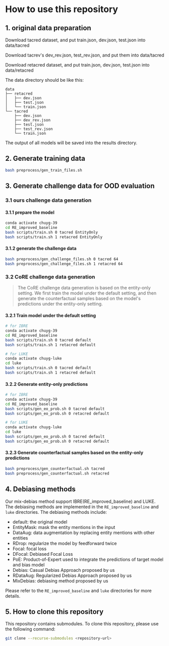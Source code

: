 # How to use this repository

## 1. original data preparation

Download tacred dataset, and put train.json, dev.json, test.json into data/tacred

Download tacrev's dev_rev.json, test_rev.json, and put them into data/tacred

Download retacred dataset, and put train.json, dev.json, test.json into data/retacred

The data directory should be like this:

```tree
data
├── retacred
│   ├── dev.json
│   ├── test.json
│   └── train.json
└── tacred
    ├── dev.json
    ├── dev_rev.json
    ├── test.json
    ├── test_rev.json
    └── train.json

```

The output of all models will be saved into the results directory.

## 2. Generate training data

```bash
bash preprocess/gen_train_files.sh
```

## 3. Generate challenge data for OOD evaluation

### 3.1 ours challenge data generation

#### 3.1.1 prepare the model

```bash
conda activate chuyg-39
cd RE_improved_baseline
bash scripts/train.sh 0 tacred EntityOnly
bash scripts/train.sh 1 retacred EntityOnly
```

#### 3.1.2 generate the challenge data

```bash
bash preprocess/gen_challenge_files.sh 0 tacred 64
bash preprocess/gen_challenge_files.sh 1 retacred 64
```

### 3.2 CoRE challenge data generation

> The CoRE challenge data generation is based on the entity-only setting. We first train the model under the default setting, and then generate the counterfactual samples based on the model's predictions under the entity-only setting.

#### 3.2.1 Train model under the default setting

```bash
# for IBRE
conda activate chuyg-39
cd RE_improved_baseline
bash scripts/train.sh 0 tacred default
bash scripts/train.sh 1 retacred default
```

```bash
# for LUKE
conda activate chuyg-luke
cd luke
bash scripts/train.sh 0 tacred default
bash scripts/train.sh 1 retacred default
```

#### 3.2.2 Generate entity-only predictions

```bash
# for IBRE
conda activate chuyg-39
cd RE_improved_baseline
bash scripts/gen_eo_prob.sh 0 tacred default
bash scripts/gen_eo_prob.sh 0 retacred default
```

```bash
# for LUKE
conda activate chuyg-luke
cd luke
bash scripts/gen_eo_prob.sh 0 tacred default
bash scripts/gen_eo_prob.sh 0 retacred default
```

#### 3.2.3 Generate counterfactual samples based on the entity-only predictions

```bash
bash preprocess/gen_counterfactual.sh tacred
bash preprocess/gen_counterfactual.sh retacred
```

## 4. Debiasing methods

Our mix-debias method support IBRE(RE_improved_baseline) and LUKE. The debiasing methods are implemented in
the `RE_improved_baseline` and `luke` directories. The debiasing methods include:

* default: the original model
* EntityMask: mask the entity mentions in the input
* DataAug: data augmentation by replacing entity mentions with other entities
* RDrop: regularize the model by feedforward twice
* Focal: focal loss
* DFocal: Debiased Focal Loss
* PoE: Product-of-Expert used to integrate the predictions of target model and bias model
* Debias: Casual Debias Approach proposed by us
* RDataAug: Regularized Debias Approach proposed by us
* MixDebias: debiasing method proposed by us

Please refer to the `RE_improved_baseline` and `luke` directories for more details.

## 5. How to clone this repository

This repository contains submodules. To clone this repository, please use the following command:

```bash
git clone --recurse-submodules <repository-url>
```
